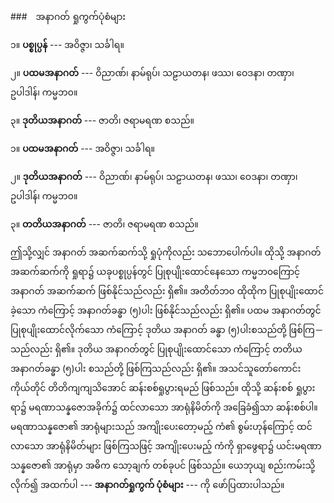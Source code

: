 ###　အနာဂတ် ရှုကွက်ပုံစံများ

၁။ **ပစ္စုပ္ပန်** --- အဝိဇ္ဇာ၊ သင်္ခါရ။

၂။ **ပထမအနာဂတ်** --- ဝိညာဏ်၊ နာမ်ရုပ်၊ သဠာယတန၊ ဖဿ၊ ဝေဒနာ၊ တဏှာ၊ ဥပါဒါန်၊ ကမ္မဘ၀။

၃။ **ဒုတိယအနာဂတ်** --- ဇာတိ၊ ဇရာမရဏ စသည်။

၁။ **ပထမအနာဂတ်** --- အဝိဇ္ဇာ၊ သင်္ခါရ။

၂။ **ဒုတိယအနာဂတ်** --- ဝိညာဏ်၊ နာမ်ရုပ်၊ သဠာယတန၊ ဖဿ၊ ဝေဒနာ၊ တဏှာ၊ ဥပါဒါန်၊ ကမ္မဘ၀။

၃။ **တတိယအနာဂတ်** --- ဇာတိ၊ ဇရာမရဏ စသည်။

ဤသို့လျှင် အနာဂတ် အဆက်ဆက်သို့ ရှုပုံကိုလည်း သဘောပေါက်ပါ။ ထိုသို့ အနာဂတ် အဆက်ဆက်ကို
ရှုရာ၌ ယခုပစ္စုပ္ပန်တွင် ပြုစုပျိုးထောင်နေသော ကမ္မဘ၀ကြောင့် အနာဂတ် အဆက်ဆက် ဖြစ်နိုင်သည်လည်း
ရှိ၏။ အတိတ်ဘ၀ ထိုထိုက ပြုစုပျိုးထောင်ခဲ့သော ကံကြောင့် အနာဂတ်ခန္ဓာ (၅)ပါး ဖြစ်နိုင်သည်လည်း ရှိ၏။
ပထမ အနာဂတ်တွင် ပြုစုပျိုးထောင်လိုက်သော ကံကြောင့် ဒုတိယ အနာဂတ် ခန္ဓာ (၅)ပါးစသည်တို့ ဖြစ်ကြ－
သည်လည်း ရှိ၏။ ဒုတိယ အနာဂတ်တွင် ပြုစုပျိုးထောင်သော ကံကြောင့် တတိယ အနာဂတ်ခန္ဓာ (၅)ပါး
စသည်တို့ ဖြစ်ကြသည်လည်း ရှိ၏။ အသင်သူတော်ကောင်း ကိုယ်တိုင် တိတိကျကျသိအောင် ဆန်းစစ်ရှုပွားရမည်
ဖြစ်သည်။ ထိုသို့ ဆန်းစစ် ရှုပွားရာ၌ မရဏာသန္နဇောအခိုက်၌ ထင်လာသော အာရုံနိမိတ်ကို အခြေခံ၍သာ
ဆန်းစစ်ပါ။ မရဏာသန္နဇော၏ အာရုံများသည် အကျိုးပေးတော့မည့် ကံ၏ စွမ်းဟုန်ကြောင့် ထင်လာသော
အာရုံနိမိတ်များ ဖြစ်ကြသဖြင့် အကျိုးပေးမည့် ကံကို ရှာဖွေရာ၌ ယင်းမရဏာသန္နဇော၏ အာရုံမှာ အဓိက
သော့ချက် တစ်ခုပင် ဖြစ်သည်။ ယေဘုယျ စည်းကမ်းသို့လိုက်၍ အထက်ပါ --- **အနာဂတ်ရှုကွက် ပုံစံများ** --- ကို
ဖော်ပြထားပါသည်။
